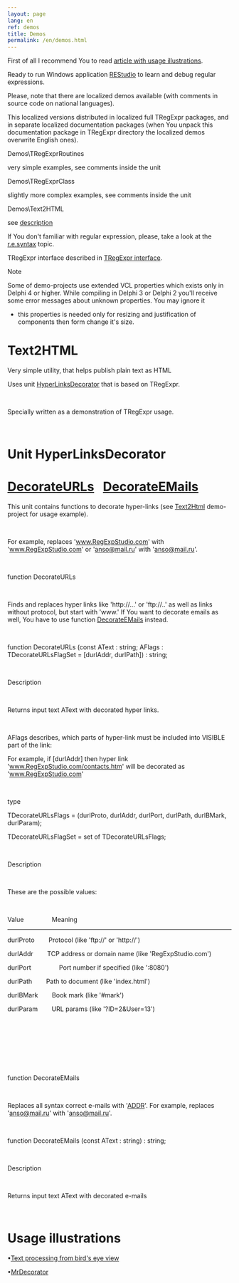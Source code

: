 ```yaml
---
layout: page
lang: en
ref: demos
title: Demos
permalink: /en/demos.html
---
```


First of all I recommend You to read 
[article with usage illustrations](http://masterandrey.com/posts/en/text_processing_from_birds_eye_view/).

Ready to run Windows application
[REStudio](https://github.com/masterandrey/TRegExpr/releases/download/0.952b/REStudio.exe)
to learn and debug regular expressions.

Please, note that there are localized demos available (with comments in
source code on national languages). 

This localized versions distributed
in localized full TRegExpr packages, and in separate localized
documentation packages (when You unpack this documentation package in
TRegExpr directory the localized demos overwrite English ones).

Demos\TRegExprRoutines

very simple examples, see comments inside the unit

Demos\TRegExprClass

slightly more complex examples, see comments inside the unit

Demos\Text2HTML

see [description](#text2html.html)

If You don't familiar with regular expression, please, take a look at
the [r.e.syntax](regexp_syntax.html) topic.

TRegExpr interface described in [TRegExpr
interface](tregexpr_interface.html).

Note

Some of demo-projects use extended VCL properties which exists only in
Delphi 4 or higher. While compiling in Delphi 3 or Delphi 2 you'll
receive some error messages about unknown properties. You may ignore it
- this properties is needed only for resizing and justification of
components then form change it's size.

Text2HTML
=========

Very simple utility, that helps publish plain text as HTML

Uses unit [HyperLinksDecorator](#hyperlinksdecorator.html) that is based
on TRegExpr.

 

Specially written as a demonstration of TRegExpr usage.

 

Unit HyperLinksDecorator
========================

[DecorateURLs](#hyperlinksdecorator.html#decorateurls)   [DecorateEMails](#hyperlinksdecorator.html#decorateemails)
===================================================================================================================

This unit contains functions to decorate hyper-links (see
[Text2Html](#text2html.html) demo-project for usage example).

 

For example, replaces 'www.RegExpStudio.com' with '<a
href="http://www.RegExpStudio.com">www.RegExpStudio.com</a>' or
'anso@mail.ru' with '<a
href="mailto:anso@mail.ru">anso@mail.ru</a>'.

 

function DecorateURLs

 

Finds and replaces hyper links like 'http://...' or 'ftp://..' as well
as links without protocol, but start with 'www.' If You want to decorate
emails as well, You have to use function
[DecorateEMails](#hyperlinksdecorator.html#decorateemails) instead.

 

function DecorateURLs (const AText : string; AFlags :
TDecorateURLsFlagSet = \[durlAddr, durlPath\]) : string;

 

Description

 

Returns input text AText with decorated hyper links.

 

AFlags describes, which parts of hyper-link must be included into
VISIBLE part of the link:

For example, if \[durlAddr\] then hyper link
'www.RegExpStudio.com/contacts.htm' will be decorated as '<a
href="http://www.RegExpStudio.com/contacts.htm">www.RegExpStudio.com</a>'

 

type

 TDecorateURLsFlags = (durlProto, durlAddr, durlPort, durlPath,
durlBMark, durlParam);

 TDecorateURLsFlagSet = set of TDecorateURLsFlags;

 

Description

 

These are the possible values:

 

Value                Meaning

------------------------------------------------------------------------

durlProto        Protocol (like 'ftp://' or 'http://')

durlAddr        TCP address or domain name (like 'RegExpStudio.com')

durlPort                Port number if specified (like ':8080')

durlPath        Path to document (like 'index.html')

durlBMark        Book mark (like '\#mark')

durlParam        URL params (like '?ID=2&User=13')

 

 

 

 

function DecorateEMails

 

Replaces all syntax correct e-mails with '<a
href="mailto:ADDR">ADDR</a>'. For example, replaces
'anso@mail.ru' with '<a
href="mailto:anso@mail.ru">anso@mail.ru</a>'.

 

function DecorateEMails (const AText : string) : string;

 

Description

 

Returns input text AText with decorated e-mails

 

Usage illustrations
===================

•[Text processing from bird's eye view](#article_bird_eye_view.html)

•[MrDecorator](#article_mrdecorator.html)
